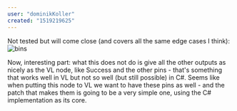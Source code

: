 ```yaml
---
user: "dominikKoller"
created: "1519219625"
---
```


Not tested but will come close (and covers all the same edge cases I think):![bins](codeBinSearch_0.PNG) 




Now, interesting part: what this does not do is give all the other outputs as nicely as the VL node, like Success and the other pins - that's something that works well in VL but not so well (but still possible) in C#. Seems like when putting this node to VL we want to have these pins as well - and the patch that makes them is going to be a very simple one, using the C# implementation as its core.
